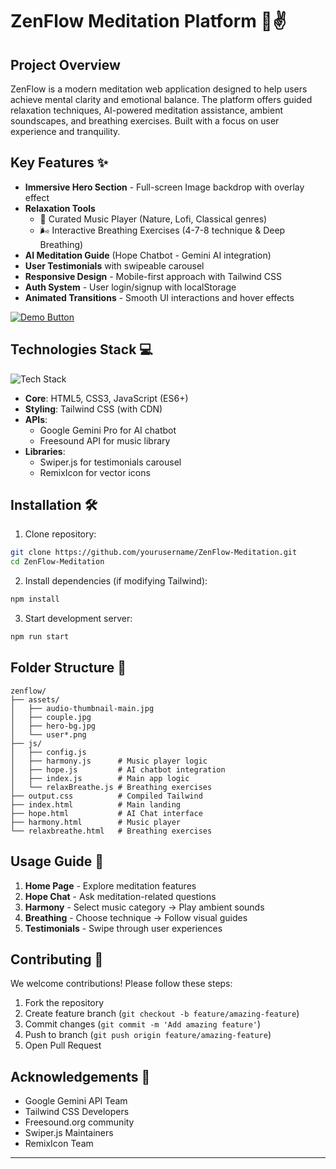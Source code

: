 # ZenFlow Meditation Platform 🧘✌️
## Project Overview
ZenFlow is a modern meditation web application designed to help users achieve mental clarity and emotional balance. The platform offers guided relaxation techniques, AI-powered meditation assistance, ambient soundscapes, and breathing exercises. Built with a focus on user experience and tranquility.

## Key Features ✨
- **Immersive Hero Section** - Full-screen Image backdrop with overlay effect
- **Relaxation Tools**
  - 🎵 Curated Music Player (Nature, Lofi, Classical genres)
  - 🌬️ Interactive Breathing Exercises (4-7-8 technique & Deep Breathing)
- **AI Meditation Guide** (Hope Chatbot - Gemini AI integration)
- **User Testimonials** with swipeable carousel
- **Responsive Design** - Mobile-first approach with Tailwind CSS
- **Auth System** - User login/signup with localStorage
- **Animated Transitions** - Smooth UI interactions and hover effects

[![Demo Button](https://img.shields.io/badge/Live_Demo-14b8a6?style=for-the-badge)](https://naveen-kumarj.github.io/zenflow-meditation/src/)

## Technologies Stack 💻
![Tech Stack](https://skillicons.dev/icons?i=html,tailwind,js,git)

- **Core**: HTML5, CSS3, JavaScript (ES6+)
- **Styling**: Tailwind CSS (with CDN)
- **APIs**: 
  - Google Gemini Pro for AI chatbot
  - Freesound API for music library
- **Libraries**: 
  - Swiper.js for testimonials carousel
  - RemixIcon for vector icons

## Installation 🛠️
1. Clone repository:
```bash
git clone https://github.com/yourusername/ZenFlow-Meditation.git
cd ZenFlow-Meditation
```

2. Install dependencies (if modifying Tailwind):
```bash
npm install
```

3. Start development server:
```bash
npm run start
```

## Folder Structure 📂
```
zenflow/
├── assets/
│   ├── audio-thumbnail-main.jpg
│   ├── couple.jpg
│   ├── hero-bg.jpg
│   └── user*.png
├── js/
│   ├── config.js
│   ├── harmony.js      # Music player logic
│   ├── hope.js         # AI chatbot integration
│   ├── index.js        # Main app logic
│   └── relaxBreathe.js # Breathing exercises
├── output.css          # Compiled Tailwind
├── index.html          # Main landing
├── hope.html           # AI Chat interface
├── harmony.html        # Music player
└── relaxbreathe.html   # Breathing exercises
```

## Usage Guide 📖
1. **Home Page** - Explore meditation features
2. **Hope Chat** - Ask meditation-related questions
3. **Harmony** - Select music category → Play ambient sounds
4. **Breathing** - Choose technique → Follow visual guides
5. **Testimonials** - Swipe through user experiences

## Contributing 🤝
We welcome contributions! Please follow these steps:
1. Fork the repository
2. Create feature branch (`git checkout -b feature/amazing-feature`)
3. Commit changes (`git commit -m 'Add amazing feature'`)
4. Push to branch (`git push origin feature/amazing-feature`)
5. Open Pull Request

## Acknowledgements 🙏
- Google Gemini API Team
- Tailwind CSS Developers
- Freesound.org community
- Swiper.js Maintainers
- RemixIcon Team

---
